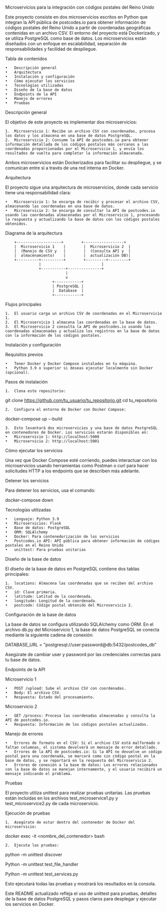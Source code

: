 Microservicios para la integración con códigos postales del Reino Unido

Este proyecto consiste en dos microservicios escritos en Python que integran la API pública de postcodes.io para obtener información de códigos postales del Reino Unido a partir de coordenadas geográficas contenidas en un archivo CSV. El entorno del proyecto está Dockerizado, y se utiliza PostgreSQL como base de datos. Los microservicios están diseñados con un enfoque en escalabilidad, separación de responsabilidades y facilidad de despliegue.

Tabla de contenidos

	•	Descripción general
	•	Arquitectura
	•	Instalación y configuración
	•	Cómo ejecutar los servicios
	•	Tecnologías utilizadas
	•	Diseño de la base de datos
	•	Endpoints de la API
	•	Manejo de errores
	•	Pruebas

Descripción general

El objetivo de este proyecto es implementar dos microservicios:

	1.	Microservicio 1: Recibe un archivo CSV con coordenadas, procesa los datos y los almacena en una base de datos PostgreSQL.
	2.	Microservicio 2: Consume la API de postcodes.io para obtener información detallada de los códigos postales más cercanos a las coordenadas proporcionadas por el Microservicio 1, y envía los resultados de vuelta para completar la información almacenada.

Ambos microservicios están Dockerizados para facilitar su despliegue, y se comunican entre sí a través de una red interna en Docker.

Arquitectura

El proyecto sigue una arquitectura de microservicios, donde cada servicio tiene una responsabilidad clara:

	•	Microservicio 1: Se encarga de recibir y procesar el archivo CSV, almacenando las coordenadas en una base de datos.
	•	Microservicio 2: Se encarga de consultar la API de postcodes.io usando las coordenadas almacenadas por el Microservicio 1, procesando la respuesta y actualizando la base de datos con los códigos postales obtenidos.

Diagrama de la arquitectura

        +--------------------+        +------------------+
        |  Microservicio 1    |        |  Microservicio 2  |
        |  (Manejo de CSV y   |        |  (Consulta API y  |
        |  almacenamiento)    |        |  actualización DB)|
        +----------+----------+        +---------+---------+
                   |                           |
                   +-----------+---------------+
                               |
                               v
                         +------------+
                         | PostgreSQL |
                         |  Database  |
                         +------------+

Flujos principales

	1.	El usuario carga un archivo CSV de coordenadas en el Microservicio 1.
	2.	El Microservicio 1 almacena las coordenadas en la base de datos.
	3.	El Microservicio 2 consulta la API de postcodes.io usando las coordenadas almacenadas y actualiza los registros en la base de datos con la información de los códigos postales.

Instalación y configuración

Requisitos previos

	•	Tener Docker y Docker Compose instalados en tu máquina.
	•	Python 3.9 o superior si deseas ejecutar localmente sin Docker (opcional).

Pasos de instalación

	1.	Clona este repositorio:

git clone https://github.com/tu_usuario/tu_repositorio.git
cd tu_repositorio


	2.	Configura el entorno de Docker con Docker Compose:

docker-compose up --build


	3.	Esto levantará dos microservicios y una base de datos PostgreSQL en contenedores de Docker. Los servicios estarán disponibles en:
	•	Microservicio 1: http://localhost:5000
	•	Microservicio 2: http://localhost:5001

Cómo ejecutar los servicios

Una vez que Docker Compose esté corriendo, puedes interactuar con los microservicios usando herramientas como Postman o curl para hacer solicitudes HTTP a los endpoints que se describen más adelante.

Detener los servicios

Para detener los servicios, usa el comando:

docker-compose down

Tecnologías utilizadas

	•	Lenguaje: Python 3.9
	•	Microservicios: Flask
	•	Base de datos: PostgreSQL
	•	ORM: SQLAlchemy
	•	Docker: Para contenedorización de los servicios
	•	Postcodes.io API: API pública para obtener información de códigos postales en el Reino Unido
	•	unittest: Para pruebas unitarias

Diseño de la base de datos

El diseño de la base de datos en PostgreSQL contiene dos tablas principales:

	1.	locations: Almacena las coordenadas que se reciben del archivo CSV.
	•	id: Clave primaria.
	•	latitude: Latitud de la coordenada.
	•	longitude: Longitud de la coordenada.
	•	postcode: Código postal obtenido del Microservicio 2.

Configuración de la base de datos

La base de datos se configura utilizando SQLAlchemy como ORM. En el archivo db.py del Microservicio 1, la base de datos PostgreSQL se conecta mediante la siguiente cadena de conexión:

DATABASE_URL = "postgresql://user:password@db:5432/postcodes_db"

Asegúrate de cambiar user y password por las credenciales correctas para tu base de datos.

Endpoints de la API

Microservicio 1

	•	POST /upload: Sube el archivo CSV con coordenadas.
	•	Body: El archivo CSV.
	•	Respuesta: Estado del procesamiento.

Microservicio 2

	•	GET /process: Procesa las coordenadas almacenadas y consulta la API de postcodes.io.
	•	Respuesta: Información de los códigos postales actualizados.

Manejo de errores

	•	Errores de formato en el CSV: Si el archivo CSV está malformado o faltan columnas, el sistema devolverá un mensaje de error detallado.
	•	Errores de la API de postcodes.io: Si la API no devuelve un código postal para una coordenada, se marcará como sin código postal en la base de datos, y se reportará en la respuesta del Microservicio 2.
	•	Errores de conexión a la base de datos: Los errores relacionados con la base de datos se manejan internamente, y el usuario recibirá un mensaje indicando el problema.

Pruebas

El proyecto utiliza unittest para realizar pruebas unitarias. Las pruebas están incluidas en los archivos test_microservice1.py y test_microservice2.py de cada microservicio.

Ejecución de pruebas

	1.	Asegúrate de estar dentro del contenedor de Docker del microservicio:

docker exec -it <nombre_del_contenedor> bash


	2.	Ejecuta las pruebas:

python -m unittest discover

Python -m unittest  test_file_handler

Python -m unittest test_services.py



Esto ejecutará todas las pruebas y mostrará los resultados en la consola.

Este README actualizado refleja el uso de unittest para pruebas, detalles de la base de datos PostgreSQL y pasos claros para desplegar y ejecutar los servicios en Docker.

